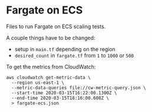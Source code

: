 # Fargate on ECS

Files to run Fargate on ECS scaling tests.

A couple things have to be changed:

- setup in `main.tf` depending on the region
- `desired_count` in `fargate.tf` from `1` to `1000` or `500`

To get the metrics from CloudWatch:

```
aws cloudwatch get-metric-data \
  --region us-east-1 \
  --metric-data-queries file://cw-metric-query.json \
  --start-time 2020-03-15T16:22:00.1300Z \
  --end-time 2020-03-15T18:16:00.608Z \
  > fargate-ecs.json
```
